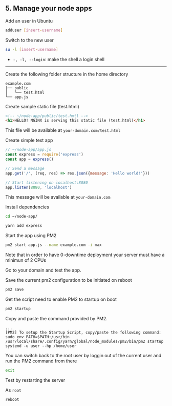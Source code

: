 ## 5. Manage your node apps

Add an user in Ubuntu
```sh
adduser [insert-username]
```

Switch to the new user
```sh
su -l [insert-username]
```
- `-, -l, --login`: make the shell a login shell

---

Create the following folder structure in the home directory
```
example.com
├── public
│   └── test.html
└── app.js
```

Create sample static file (test.html)
```html
<!-- ~/node-app/public/test.hmtl -->
<h1>HELLO! NGINX is serving this static file (test.html)</h1>
```

This file will be available at `your-domain.com/test.html`

Create simple test app
```javascript
// ~/node-app/app.js
const express = require('express')
const app = express()

// Send a message
app.get('/', (req, res) => res.json({message: 'Hello world!'}))

// Start listening on localhost:8080
app.listen(8080, 'localhost')
```
This message will be available at `your-domain.com`

Install dependencies
```sh
cd ~/node-app/
```

```sh
yarn add express
```

Start the app using PM2
```sh
pm2 start app.js --name example.com -i max
```
Note that in order to have 0-downtime deployment your server must have a minimun of 2 CPUs

Go to your domain and test the app.

Save the current pm2 configuration to be initiated on reboot

```sh
pm2 save
```

Get the script need to enable PM2 to startup on boot
```sh
pm2 startup
```
Copy and paste the command provided by PM2.

```
...
[PM2] To setup the Startup Script, copy/paste the following command:
sudo env PATH=$PATH:/usr/bin /usr/local/share/.config/yarn/global/node_modules/pm2/bin/pm2 startup systemd -u user --hp /home/user
```

You can switch back to the root user by loggin out of the current user and run the PM2 command from there
```sh
exit
```

Test by restarting the server

As `root`
```sh
reboot
```